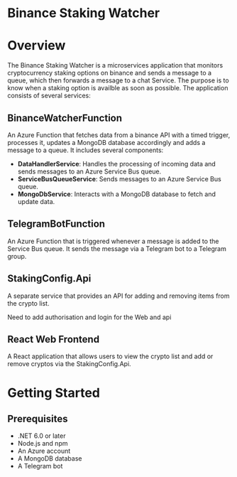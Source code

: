 # Binance Staking Watcher

# Overview
The Binance Staking Watcher is a microservices application that monitors cryptocurrency staking options on binance and sends a message to a queue, which then forwards a message to a chat Service. 
The purpose is to know when a staking option is availble as soon as possible. The application consists of several services:

## BinanceWatcherFunction
An Azure Function that fetches data from a binance API with a timed trigger, processes it, updates a MongoDB database accordingly and adds a message to a queue. It includes several components:

- **DataHandlerService**: Handles the processing of incoming data and sends messages to an Azure Service Bus queue.
- **ServiceBusQueueService**: Sends messages to an Azure Service Bus queue.
- **MongoDbService**: Interacts with a MongoDB database to fetch and update data.

## TelegramBotFunction
An Azure Function that is triggered whenever a message is added to the Service Bus queue. It sends the message via a Telegram bot to a Telegram group.

## StakingConfig.Api
A separate service that provides an API for adding and removing items from the crypto list. 

Need to add authorisation and login for the Web and api
## React Web Frontend
A React application that allows users to view the crypto list and add or remove cryptos via the StakingConfig.Api.

# Getting Started

## Prerequisites
- .NET 6.0 or later
- Node.js and npm
- An Azure account
- A MongoDB database
- A Telegram bot

